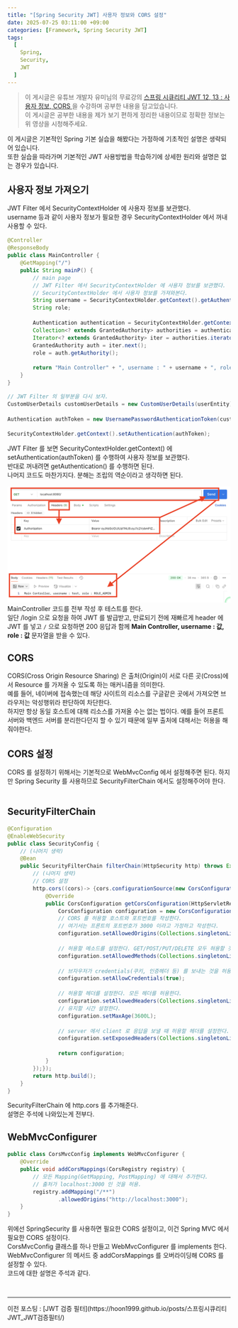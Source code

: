 ```yaml
---
title: "[Spring Security JWT] 사용자 정보와 CORS 설정"
date: 2025-07-25 03:11:00 +09:00
categories: [Framework, Spring Security JWT]
tags:
  [
    Spring,
    Security,
    JWT
  ]
---
```


> 이 게시글은 유튜브 개발자 유미님의 무료강의 [ 스프링 시큐리티 JWT 12, 13 : 사용자 정보, CORS ](https://www.youtube.com/watch?v=Y1p6bVrRExs)을 수강하며 공부한 내용을 담고있습니다.<br>
> 이 게시글은 공부한 내용을  제가 보기 편하게 정리한 내용이므로 정확한 정보는 위 영상을 시청해주세요.<br>

이 게시글은 기본적인 Spring 기본 실습을 해봤다는 가정하에 기초적인 설명은 생략되어 있습니다.<br>
또한 실습을 따라가며 기본적인 JWT 사용방법을 학습하기에 상세한 원리와 설명은 없는 경우가 있습니다.<br>

## 사용자 정보 가져오기
JWT Filter 에서 SecurityContextHolder 에 사용자 정보를 보관했다.<br>
username 등과 같이 사용자 정보가 필요한 경우 SecurityContextHolder 에서 꺼내 사용할 수 있다.<br>

```java
@Controller
@ResponseBody
public class MainController {
    @GetMapping("/")
    public String mainP() {
        // main page
        // JWT Filter 에서 SecurityContextHolder 에 사용자 정보를 보관했다.
        // SecurityContextHolder 에서 사용자 정보를 가져와본다.
        String username = SecurityContextHolder.getContext().getAuthentication().getName();
        String role;

        Authentication authentication = SecurityContextHolder.getContext().getAuthentication();
        Collection<? extends GrantedAuthority> authorities = authentication.getAuthorities();
        Iterator<? extends GrantedAuthority> iter = authorities.iterator();
        GrantedAuthority auth = iter.next();
        role = auth.getAuthority();

        return "Main Controller" + ", username : " + username + ", role : " + role;
    }
}
```

```java
// JWT Filter 의 일부분을 다시 보자.
CustomUserDetails customUserDetails = new CustomUserDetails(userEntity);

Authentication authToken = new UsernamePasswordAuthenticationToken(customUserDetails, null, customUserDetails.getAuthorities());

SecurityContextHolder.getContext().setAuthentication(authToken);
```

JWT Filter 를 보면 SecurityContextHolder.getContext() 에 setAuthentication(authToken) 를 수행하여 사용자 정보를 보관했다.<br>
반대로 꺼내려면 getAuthentication() 를 수행하면 된다.<br>
나머지 코드도 마찬가지다. 분해는 조립의 역순이라고 생각하면 된다.<br>
<br>
![사진1](https://github.com/Hoon1999/hoon1999.github.io/blob/main/assets/img/2025-07-25-스프링시큐리티JWT_사용자_정보와_CORS_설정/1.png?raw=true)<br>
MainController 코드를 전부 작성 후 테스트를 한다.<br>
일단 /login 으로 요청을 하여 JWT 를 발급받고, 만료되기 전에 재빠르게 header 에 JWT 를 넣고 ```/``` 으로 요청하면 200 응답과 함께 **Main Controller, username : 값, role : 값** 문자열을 받을 수 있다.<br>

## CORS
CORS(Cross Origin Resource Sharing) 은 출처(Origin)이 서로 다른 곳(Cross)에서 Resource 를 가져올 수 있도록 하는 매커니즘을 의미한다.<br>
예를 들어, 네이버에 접속했는데 해당 사이트의 리소스를 구글같은 곳에서 가져오면 브라우저는 악성행위라 판단하여 차단한다.<br>
하지만 항상 동일 호스트에 대해 리소스를 가져올 수는 없는 법이다. 예를 들어 프론트 서버와 백엔드 서버를 분리한다던지 할 수 있기 때문에 일부 출처에 대해서는 허용을 해줘야한다.<br>

## CORS 설정
CORS 를 설정하기 위해서는 기본적으로 WebMvcConfig 에서 설정해주면 된다. 하지만 Spring Security 를 사용하므로 SecurityFilterChain 에서도 설정해주어야 한다.<br>
<br>

## SecurityFilterChain
```java
@Configuration
@EnableWebSecurity
public class SecurityConfig {
    // (나머지 생략)
    @Bean
    public SecurityFilterChain filterChain(HttpSecurity http) throws Exception {
        // (나머지 생략)
        // CORS 설정
        http.cors((cors)-> {cors.configurationSource(new CorsConfigurationSource() {
            @Override
            public CorsConfiguration getCorsConfiguration(HttpServletRequest request) {
                CorsConfiguration configuration = new CorsConfiguration();
                // CORS 를 허용할 호스트와 포트번호를 작성한다.
                // 여기서는 프론트의 포트번호가 3000 이라고 가정하고 작성한다.
                configuration.setAllowedOrigins(Collections.singletonList("http://localhost:3000"));

                // 허용할 메소드를 설정한다. GET/POST/PUT/DELETE 모두 혀용할 것이다.
                configuration.setAllowedMethods(Collections.singletonList("*"));

                // 브자우저가 credentials(쿠키, 인증헤더 등) 를 보내는 것을 허용한다.
                configuration.setAllowCredentials(true);

                // 허용할 헤더를 설정한다. 모든 헤더를 허용한다.
                configuration.setAllowedHeaders(Collections.singletonList("*"));
                // 유지할 시간 설정한다.
                configuration.setMaxAge(3600L);

                // server 에서 client 로 응답을 보낼 때 허용할 헤더를 설정한다.
                configuration.setExposedHeaders(Collections.singletonList("Authorization"));

                return configuration;
            }
        });});
        return http.build();
    }
}
```

SecurityFilterChain 에 http.cors 를 추가해준다.<br>
설명은 주석에 나와있는게 전부다.<br>

## WebMvcConfigurer

```java
public class CorsMvcConfig implements WebMvcConfigurer {
    @Override
    public void addCorsMappings(CorsRegistry registry) {
        // 모든 Mapping(GetMapping, PostMapping) 에 대해서 추가한다.
        // 출처가 localhost:3000 인 것을 허용.
        registry.addMapping("/**")
                .allowedOrigins("http://localhost:3000");
    }
}
```
위에선 SpringSecurity 를 사용하면 필요한 CORS 설정이고, 이건 Spring MVC 에서 필요한 CORS 설정이다.<br>
CorsMvcConfig 클래스를 하나 만들고 WebMvcConfigurer 를 implements 한다.<br>
WebMvcConfigurer 의 메서드 중 addCorsMappings 를 오버라이딩해 CORS 를 설정할 수 있다.<br>
코드에 대한 설명은 주석과 같다.<br>

<br>
<hr>
이전 포스팅 : [JWT 검증 필터](https://hoon1999.github.io/posts/스프링시큐리티JWT_JWT검증필터/)<br>